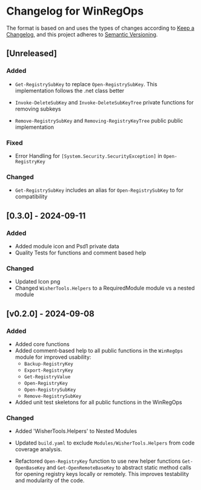 # Changelog for WinRegOps

The format is based on and uses the types of changes according to [Keep a Changelog](https://keepachangelog.com/en/1.0.0/),
and this project adheres to [Semantic Versioning](https://semver.org/spec/v2.0.0.html).

## [Unreleased]

### Added

- `Get-RegistrySubKey` to replace `Open-RegistrySubKey`. This implementation follows
the .net class better

- `Invoke-DeleteSubKey` and `Invoke-DeleteSubKeyTree` private functions for removing
subkeys

- `Remove-RegistrySubKey` and `Removing-RegistryKeyTree` public
public implementation

### Fixed

- Error Handling for `[System.Security.SecurityException]` in `Open-RegistryKey`

### Changed

- `Get-RegistrySubKey` includes an alias for `Open-RegistrySubKey` to for compatibility

## [0.3.0] - 2024-09-11

### Added

- Added module icon and Psd1 private data
- Quality Tests for functions and comment based help

### Changed

- Updated Icon png
- Changed `WisherTools.Helpers` to a RequiredModule module vs a nested module

## [v0.2.0] - 2024-09-08

### Added

- Added core functions
- Added comment-based help to all public functions in the `WinRegOps` module for improved usability:
  - `Backup-RegistryKey`
  - `Export-RegistryKey`
  - `Get-RegistryValue`
  - `Open-RegistryKey`
  - `Open-RegistrySubKey`
  - `Remove-RegistrySubKey`
- Added unit test skeletons for all public functions in the WinRegOps

### Changed

- Added 'WisherTools.Helpers' to Nested Modules

- Updated `build.yaml` to exclude `Modules/WisherTools.Helpers` from code 
coverage analysis.

- Refactored `Open-RegistryKey` function to use new helper functions `Get-OpenBaseKey`
and `Get-OpenRemoteBaseKey` to abstract static method calls for opening registry
keys locally or remotely. This improves testability and modularity of the code.
